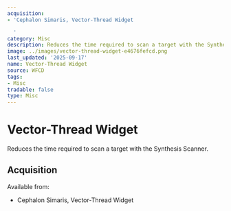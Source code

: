 ```yaml
---
acquisition:
- 'Cephalon Simaris, Vector-Thread Widget

  '
category: Misc
description: Reduces the time required to scan a target with the Synthesis Scanner.
image: ../images/vector-thread-widget-e4676fefcd.png
last_updated: '2025-09-17'
name: Vector-Thread Widget
source: WFCD
tags:
- Misc
tradable: false
type: Misc
---
```


# Vector-Thread Widget

Reduces the time required to scan a target with the Synthesis Scanner.

## Acquisition

Available from:
- Cephalon Simaris, Vector-Thread Widget


